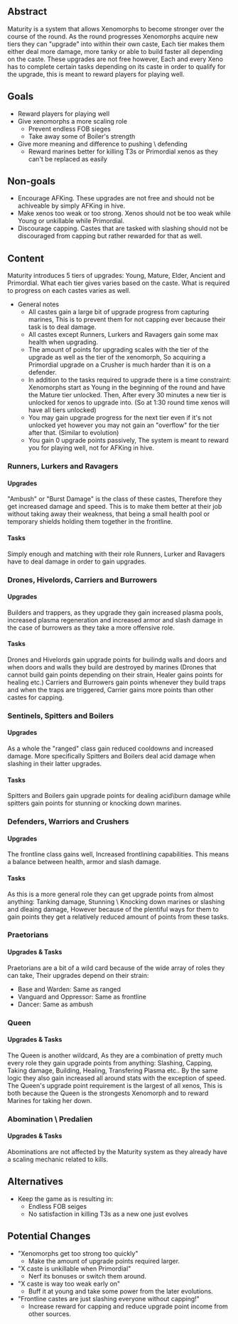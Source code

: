 ## Abstract
Maturity is a system that allows Xenomorphs to become stronger over the course of the round. As the round progresses
Xenomorphs acquire new tiers they can "upgrade" into within their own caste, Each tier makes them either deal more damage,
more tanky or able to build faster all depending on the caste. These upgrades are not free however, Each and every Xeno has
to complete certain tasks depending on its caste in order to qualify for the upgrade, this is meant to reward players for playing
well.

## Goals
- Reward players for playing well
- Give xenomorphs a more scaling role
	- Prevent endless FOB sieges
	- Take away some of Boiler's strength
- Give more meaning and difference to pushing \ defending
	- Reward marines better for killing T3s or Primordial xenos as they can't be replaced as easily

## Non-goals
- Encourage AFKing. These upgrades are not free and should not be achiveable by simply AFKing in hive.
- Make xenos too weak or too strong. Xenos should not be too weak while Young or unkillable while Primordial.
- Discourage capping. Castes that are tasked with slashing should not be discouraged from capping but rather rewarded for that as well.

## Content
Maturity introduces 5 tiers of upgrades: Young, Mature, Elder, Ancient and Primordial. What each tier gives varies based on the caste.
What is required to progress on each castes varies as well.

- General notes
	- All castes gain a large bit of upgrade progress from capturing marines, This is to prevent them for not capping ever because
	their task is to deal damage.
	- All castes except Runners, Lurkers and Ravagers gain some max health when upgrading.
	- The amount of points for upgrading scales with the tier of the upgrade as well as the tier of the xenomorph, So acquiring
	  a Primordial upgrade on a Crusher is much harder than it is on a defender.
	- In addition to the tasks required to upgrade there is a time constraint: Xenomorphs start as Young in the beginning of the round
	and have the Mature tier unlocked. Then, After every 30 minutes a new tier is unlocked for xenos to upgrade into. (So at 1:30 round time
	xenos will have all tiers unlocked)
	- You may gain upgrade progress for the next tier even if it's not unlocked yet however you may not gain an "overflow" for the tier
	after that. (Similar to evolution)
	- You gain 0 upgrade points passively, The system is meant to reward you for playing well, not for AFKing in hive.

### Runners, Lurkers and Ravagers

#### Upgrades
"Ambush" or "Burst Damage" is the class of these castes, Therefore they get increased damage and speed. This is to make them better at
their job without taking away their weakness, that being a small health pool or temporary shields holding them together in the frontline.

#### Tasks
Simply enough and matching with their role Runners, Lurker and Ravagers have to deal damage in order to gain upgrades.


### Drones, Hivelords, Carriers and Burrowers

#### Upgrades
Builders and trappers, as they upgrade they gain increased plasma pools, increased plasma regeneration and increased armor
and slash damage in the case of burrowers as they take a more offensive role.

#### Tasks
Drones and Hivelords gain upgrade points for builindg walls and doors and when doors and walls they build are destroyed by
marines (Drones that cannot build gain points depending on their strain, Healer gains points for healing etc.)
Carriers and Burrowers gain points whenever they build traps and when the traps are triggered, Carrier gains more points
than other castes for capping.


### Sentinels, Spitters and Boilers

#### Upgrades
As a whole the "ranged" class gain reduced cooldowns and increased damage. More specifically Spitters and Boilers 
deal acid damage when slashing in their latter upgrades.

#### Tasks
Spitters and Boilers gain upgrade points for dealing acid\burn damage while spitters gain points for stunning or knocking
down marines.


### Defenders, Warriors and Crushers

#### Upgrades
The frontline class gains well, Increased frontlining capabilities. This means a balance between health, armor and slash damage.

#### Tasks
As this is a more general role they can get upgrade points from almost anything: Tanking damage, Stunning \ Knocking down marines
or slashing and dleaing damage, However because of the plentiful ways for them to gain points they get a relatively reduced amount
of points from these tasks.


### Praetorians

#### Upgrades & Tasks
Praetorians are a bit of a wild card because of the wide array of roles they can take, Their upgrades depend on their strain:
- Base and Warden: Same as ranged
- Vanguard and Oppressor: Same as frontline
- Dancer: Same as ambush


### Queen

#### Upgrades & Tasks
The Queen is another wildcard, As they are a combination of pretty much every role they gain upgrade points from anything:
Slashing, Capping, Taking damage, Building, Healing, Transfering Plasma etc..
By the same logic they also gain increased all around stats with the exception of speed.
The Queen's upgrade point requirement is the largest of all xenos, This is both because the Queen is the strongests Xenomorph and to reward Marines
for taking her down.


### Abomination \ Predalien

#### Upgrades & Tasks
Abominations are not affected by the Maturity system as they already have a scaling mechanic related to kills.


## Alternatives
- Keep the game as is resulting in:
	- Endless FOB seiges
	- No satisfaction in killing T3s as a new one just evolves

## Potential Changes
- "Xenomorphs get too strong too quickly"
	- Make the amount of upgrade points required larger.
- "X caste is unkillable when Primordial"
	- Nerf its bonuses or switch them around.
- "X caste is way too weak early on"
	- Buff it at young and take some power from the later evolutions.
- "Frontline castes are just slashing everyone without capping!"
	- Increase reward for capping and reduce upgrade point income from other sources.
